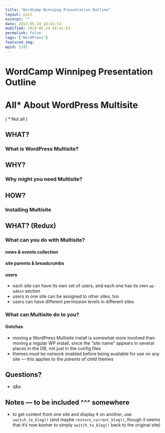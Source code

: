 ```yaml
---
title: "WordCamp Winnipeg Presentation Outline"
layout: post
excerpt: ""
date: 2013-05-24 16:41:53
modified: 2013-05-24 16:41:53
permalink: false
tags: ["WordPress"]
featured_img: 
wpid: 1245
---
```


# WordCamp Winnipeg Presentation Outline

All\* About WordPress Multisite
===============================

( \* Not all )

WHAT?
-----

### What is WordPress Multisite?

WHY?
----

### Why might you need Multisite?

HOW?
----

### Installing Multisite

WHAT? (Redux)
-------------

### What can you do with Multisite?

#### news &amp; events collection

#### site parents &amp; breadcrumbs

#### users

- each site can have its own set of users, and each one has its own `wp-admin` section
- users in one site can be assigned to other sites, too
- users can have different permission levels in different sites

### What can Multisite do to you?

#### Gotchas

- moving a WordPress Multisite install is somewhat more involved than moving a regular WP install, since the “site name” appears in several places in the DB, not just in the config files
- themes *must* be network enabled before being available for use on any site — this applies to the *parents* of child themes

Questions?
----------

- q&amp;a

Notes — to be included ^^^ somewhere
------------------------------------

- to get content from one site and display it on another, use `switch_to_blog()` (and maybe `restore_current_blog()`, though it seems that it’s now kosher to simply `switch_to_blog()` back to the original site)